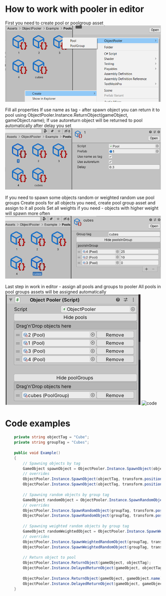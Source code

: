﻿# **How to work with pooler in editor**
First you need to create pool or poolgroup asset
![create](https://github.com/KonstantKuz/ObjectPooler/blob/master/TutorScreenshots/create.png)

Fill all properties
If use name as tag - after spawn object you can return it to pool using
ObjectPooler.Instance.ReturnObject(gameObject, gameObject.name);
If use autoreturn object will be returned to pool automatically after delay you set
![pool](https://github.com/KonstantKuz/ObjectPooler/blob/master/TutorScreenshots/pool.png)

If you need to spawn some objects random or weighted random use pool groups
Create pools for all objects you need, create pool group asset and assign to it all pools
Set all weights if you need - objects with higher weight will spawn more often
![group](https://github.com/KonstantKuz/ObjectPooler/blob/master/TutorScreenshots/group.png)

Last step in work in editor - assign all pools and groups to pooler
All pools in pool groups assets will be assigned automatically
![pooler](https://github.com/KonstantKuz/ObjectPooler/blob/master/TutorScreenshots/pooler.png)
![code](https://github.com/KonstantKuz/ObjectPooler/blob/master/TutorScreenshots/poolerEditor.png?raw=true)
# **Code examples**

```C#
    private string objectTag = "Cube";
    private string groupTag = "Cubes";
    
    public void Example()
    {
        // Spawning objects by tag
        GameObject spawnObject = ObjectPooler.Instance.SpawnObject(objectTag);
        // overrides
        ObjectPooler.Instance.SpawnObject(objectTag, transform.position);
        ObjectPooler.Instance.SpawnObject(objectTag, transform.position, transform.rotation);

        // Spawning random objects by group tag
        GameObject randomObject = ObjectPooler.Instance.SpawnRandomObject(groupTag);
        // overrides
        ObjectPooler.Instance.SpawnRandomObject(groupTag, transform.position);
        ObjectPooler.Instance.SpawnRandomObject(groupTag, transform.position, transform.rotation);

        // Spawning weighted random objects by group tag
        GameObject randomWeightedObject = ObjectPooler.Instance.SpawnWeightedRandomObject(groupTag);
        // overrides
        ObjectPooler.Instance.SpawnWeightedRandomObject(groupTag, transform.position);
        ObjectPooler.Instance.SpawnWeightedRandomObject(groupTag, transform.position, transform.rotation);
        
        // Return object to pool
        ObjectPooler.Instance.ReturnObject(gameObject, objectTag);
        ObjectPooler.Instance.DelayedReturnObject(gameObject, objectTag, 1f);

        ObjectPooler.Instance.ReturnObject(gameObject, gameObject.name);
        ObjectPooler.Instance.DelayedReturnObject(gameObject, gameObject.name, 1f);
    }
```